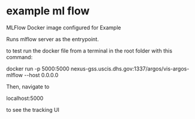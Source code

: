 # example ml flow
MLFlow Docker image configured for Example


Runs mlflow server as the entrypoint.

to test run the docker file from a terminal in the root folder with this command:

docker run -p 5000:5000 nexus-gss.uscis.dhs.gov:1337/argos/vis-argos-mlflow --host 0.0.0.0

Then, navigate to

localhost:5000

to see the tracking UI
